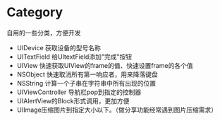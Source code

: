 # Category
自用的一些分类，方便开发

- UIDevice 获取设备的型号名称
- UITextField 给UItextField添加"完成"按钮
- UIView 快速获取UIView的frame的值、快速设置frame的各个值
- NSObject 快速取消所有第一响应者，用来降落键盘
- NSString 计算一个子串在字符串中所有出现的位置
- UIViewController 导航栏pop到指定的控制器
- UIAlertView的Block形式调用，更加方便
- UIImage压缩图片到指定大小以下。（做分享功能经常遇到图片压缩需求）